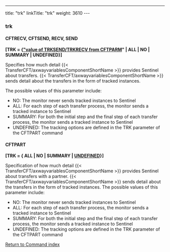 ---
title: "trk"
linkTitle: "trk"
weight: 3610
---<span id="trk"></span>

### trk

<span id="trk_CFTRECV"></span><span id="trk_CFTSEND"></span>

#### CFTRECV, CFTSEND, RECV, SEND

****[TRK = {<u>"value of TRKSEND/TRKRECV from CFTPARM</u>"
&#124; ALL &#124; NO &#124; SUMMARY &#124; UNDEFINED}]****

Specifies how much detail {{< TransferCFT/axwayvariablesComponentShortName  >}} provides
Sentinel about transfers. {{< TransferCFT/axwayvariablesComponentShortName  >}} sends detail about the
transfers in the form of tracked instances.

The possible values of this parameter include:

- NO: The
    monitor never sends tracked instances to Sentinel
- ALL:
    For each step of each transfer process, the monitor sends a tracked instance
    to Sentinel
- SUMMARY:
    For both the initial step and the final step of each transfer process,
    the monitor sends a tracked instance to Sentinel
- UNDEFINED: The
    tracking options are defined in the TRK parameter of the CFTPART command

<span id="trk_CFTPART"></span>

#### CFTPART

**[TRK = { ALL
&#124; NO &#124; SUMMARY &#124; <u>UNDEFINED</u>}]**

Specification of how much detail {{< TransferCFT/axwayvariablesComponentShortName  >}} provides Sentinel about transfers
with a partner. {{< TransferCFT/axwayvariablesComponentShortName  >}} sends detail about the transfers in the form of tracked
instances. The possible values of this parameter include:

- NO: The monitor
    never sends tracked instances to Sentinel
- ALL: For each
    step of each transfer process, the monitor sends a tracked instance to
    Sentinel
- SUMMARY: For both
    the initial step and the final step of each transfer process, the monitor
    sends a tracked instance to Sentinel
- UNDEFINED: The
    tracking options are defined in the TRK parameter of the CFTPART command

[Return to Command index](../../)
